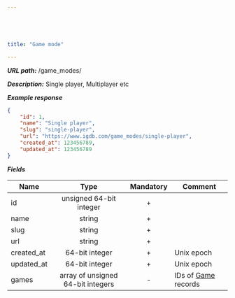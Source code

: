 ```yaml
---





title: "Game mode"

---
```


***URL path:*** /game_modes/

***Description:*** Single player, Multiplayer etc

***Example response***

```json
{
    "id": 1,
    "name": "Single player",
    "slug": "single-player",
    "url": "https://www.igdb.com/game_modes/single-player",
    "created_at": 123456789,
    "updated_at": 123456789
}
```

***Fields***

| Name       | Type                              | Mandatory | Comment |
| ---------- |:---------------------------------:|:---------:| ------- |
| id         | unsigned 64-bit integer           |     +     ||
| name       | string                            |     +     ||
| slug       | string                            |     +     ||
| url        | string                            |     +     ||
| created_at | 64-bit integer                    |     +     | Unix epoch |
| updated_at | 64-bit integer                    |     +     | Unix epoch |
| games      | array of unsigned 64-bit integers |     -     | IDs of [Game](../game) records |
